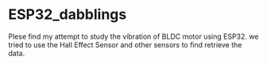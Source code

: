 # ESP32_dabblings

Plese find my attempt to study the vibration of BLDC motor using ESP32. 
we tried to use the Hall Effect Sensor and other sensors to find retrieve the data. 
